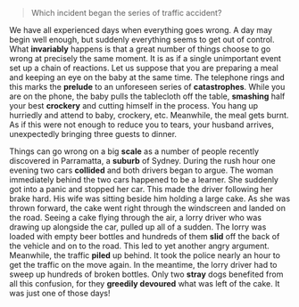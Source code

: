 > Which incident began the series of traffic accident?



We have all experienced days when everything goes wrong. A day may begin well enough, but suddenly everything seems to get out of control. What **invariably** happens is that a great number of things choose to go wrong at precisely the same moment. It is as if a single unimportant event set up a chain of reactions. Let us suppose that you are preparing a meal and keeping an eye on the baby at the same time. The telephone rings and this marks the **prelude** to an unforeseen series of **catastrophes**. While you are on the phone, the baby pulls the tablecloth off the table, **smashing** half your best **crockery** and cutting himself in the process. You hang up hurriedly and attend to baby, crockery, etc. Meanwhile, the meal gets burnt. As if this were not enough to reduce you to tears, your husband arrives, unexpectedly bringing three guests to dinner.



Things can go wrong on a big **scale** as a number of people recently discovered in Parramatta, a **suburb** of Sydney. During the rush hour one evening two cars **collided** and both drivers began to argue. The woman immediately behind the two cars happened to be a learner. She suddenly got into a panic and stopped her car. This made the driver following her brake hard. His wife was sitting beside him holding a large cake. As she was thrown forward, the cake went right through the windscreen and landed on the road. Seeing a cake flying through the air, a lorry driver who was drawing up alongside the car, pulled up all of a sudden. The lorry was loaded with empty beer bottles and hundreds of them **slid** off the back of the vehicle and on to the road. This led to yet another angry argument. Meanwhile, the traffic **piled** up behind. It took the police nearly an hour to get the traffic on the move again. In the meantime, the lorry driver had to sweep up hundreds of broken bottles. Only two **stray** dogs benefited from all this confusion, for they **greedily devoured** what was left of the cake. It was just one of those days!